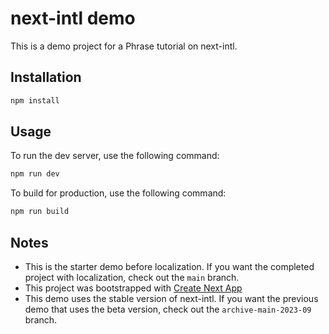 # next-intl demo

This is a demo project for a Phrase tutorial on next-intl.

## Installation

```bash
npm install
```

## Usage

To run the dev server, use the following command:

```bash
npm run dev
```

To build for production, use the following command:

```bash
npm run build
```

## Notes

- This is the starter demo before localization. If you want the completed project with localization, check out the `main` branch.
- This project was bootstrapped with [Create Next App](https://nextjs.org/docs/pages/api-reference/create-next-app)
- This demo uses the stable version of next-intl. If you want the previous demo that uses the beta version, check out the `archive-main-2023-09` branch.
